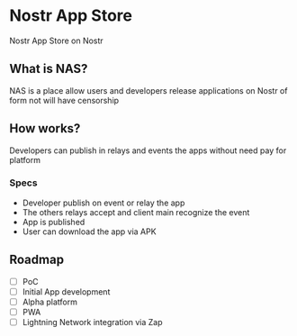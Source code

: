 # Nostr App Store

Nostr App Store on Nostr

##  What is NAS?

NAS is a place allow users and developers release applications on Nostr of form not will have censorship

## How works?

Developers can publish in relays and events the apps without need pay for platform

### Specs

- Developer publish on event or relay the app
- The others relays accept and client main recognize the event
- App is published
- User can download the app via APK 

## Roadmap

- [ ] PoC
- [ ] Initial App development
- [ ] Alpha platform 
- [ ] PWA
- [ ] Lightning Network integration via Zap

